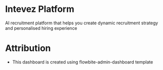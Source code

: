 # Intevez Platform

AI recruitment platform that helps you create dynamic recruitment strategy and personalised hiring experience

# Attribution

- This dashboard is created using flowbite-admin-dashboard template